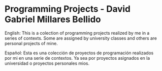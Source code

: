 # Programming Projects - David Gabriel Millares Bellido

English:
This is a colection of programming projects realized by me in a series of contexts.
Some are assigned by university classes and others are personal projects of mine.

Español: 
Esta es una colección de proyectos de programación realizados por mi en una serie
de contextos. Ya sea por proyectos asignados en la universidad o proyectos personales
mios. 
